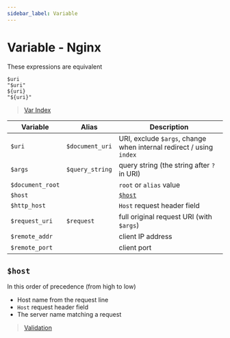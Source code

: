 ```yaml
---
sidebar_label: Variable
---
```


# Variable - Nginx

These expressions are equivalent

```nginx
$uri
"$uri"
${uri}
"${uri}"
```

> [Var Index](https://nginx.org/en/docs/varindex.html)

| Variable | Alias | Description |
|-|-|-|
| `$uri` | `$document_uri` | URI, exclude `$args`, change when internal redirect / using `index` |
| `$args` | `$query_string` | query string (the string after `?` in URI) |
| `$document_root` |  | `root` or `alias` value |
| `$host` |  | [`$host`](#host) |
| `$http_host` |  | `Host` request header field |
| `$request_uri` | `$request` | full original request URI (with `$args`) |
| `$remote_addr` |  | client IP address |
| `$remote_port` |  | client port |

## `$host`

In this order of precedence (from high to low)

- Host name from the request line
- `Host` request header field
- The server name matching a request

> [Validation](host.md#validation)
